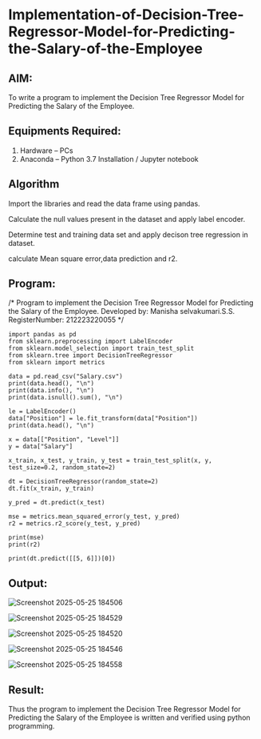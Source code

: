 # Implementation-of-Decision-Tree-Regressor-Model-for-Predicting-the-Salary-of-the-Employee

## AIM:
To write a program to implement the Decision Tree Regressor Model for Predicting the Salary of the Employee.

## Equipments Required:
1. Hardware – PCs
2. Anaconda – Python 3.7 Installation / Jupyter notebook

## Algorithm
Import the libraries and read the data frame using pandas.

Calculate the null values present in the dataset and apply label encoder.

Determine test and training data set and apply decison tree regression in dataset.

calculate Mean square error,data prediction and r2.

## Program:
/*
Program to implement the Decision Tree Regressor Model for Predicting the Salary of the Employee.
Developed by: Manisha selvakumari.S.S.
RegisterNumber:  212223220055
*/
```
import pandas as pd
from sklearn.preprocessing import LabelEncoder
from sklearn.model_selection import train_test_split
from sklearn.tree import DecisionTreeRegressor
from sklearn import metrics

data = pd.read_csv("Salary.csv")
print(data.head(), "\n")
print(data.info(), "\n")
print(data.isnull().sum(), "\n")

le = LabelEncoder()
data["Position"] = le.fit_transform(data["Position"])
print(data.head(), "\n")

x = data[["Position", "Level"]]
y = data["Salary"]

x_train, x_test, y_train, y_test = train_test_split(x, y, test_size=0.2, random_state=2)

dt = DecisionTreeRegressor(random_state=2)
dt.fit(x_train, y_train)

y_pred = dt.predict(x_test)

mse = metrics.mean_squared_error(y_test, y_pred)
r2 = metrics.r2_score(y_test, y_pred)

print(mse)
print(r2)

print(dt.predict([[5, 6]])[0])
```

## Output:

![Screenshot 2025-05-25 184506](https://github.com/user-attachments/assets/d03338cf-a1b1-4e6f-afa2-1648ff2e2e6d)

![Screenshot 2025-05-25 184529](https://github.com/user-attachments/assets/65c00c39-73f7-47c1-b5e9-e921ebb7effa)

![Screenshot 2025-05-25 184520](https://github.com/user-attachments/assets/3cbc0542-f75d-4f3f-95cf-ae6656655207)

![Screenshot 2025-05-25 184546](https://github.com/user-attachments/assets/3e51d587-84df-4851-9a5f-ea30594368e7)

![Screenshot 2025-05-25 184558](https://github.com/user-attachments/assets/86f2b637-aa21-4d28-b10e-dd87a75f6f07)



## Result:
Thus the program to implement the Decision Tree Regressor Model for Predicting the Salary of the Employee is written and verified using python programming.
